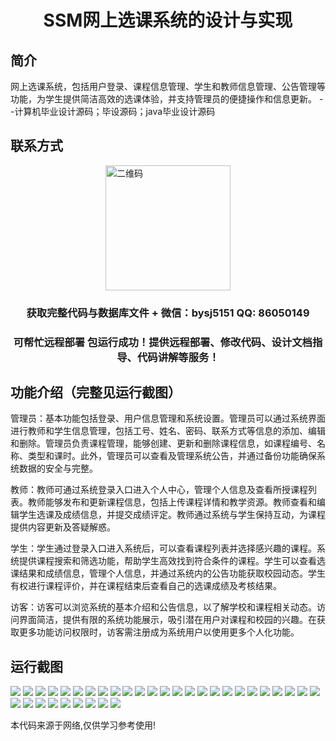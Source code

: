 <p><h1 align="center">SSM网上选课系统的设计与实现</h1></p>

## 简介
网上选课系统，包括用户登录、课程信息管理、学生和教师信息管理、公告管理等功能，为学生提供简洁高效的选课体验，并支持管理员的便捷操作和信息更新。    --计算机毕业设计源码；毕设源码；java毕业设计源码


## 联系方式
<img src="https://bs-1329754181.cos.ap-shanghai.myqcloud.com/wx.jpg" alt="二维码" style="display: block; margin: 0 auto;" width="200px">
<p><h3 align="center">获取完整代码与数据库文件 + 微信：bysj5151 QQ: 86050149</h3></p>
<p><h3 align="center">可帮忙远程部署 包运行成功！提供远程部署、修改代码、设计文档指导、代码讲解等服务！</h3></p>

## 功能介绍（完整见运行截图）
管理员：基本功能包括登录、用户信息管理和系统设置。管理员可以通过系统界面进行教师和学生信息管理，包括工号、姓名、密码、联系方式等信息的添加、编辑和删除。管理员负责课程管理，能够创建、更新和删除课程信息，如课程编号、名称、类型和课时。此外，管理员可以查看及管理系统公告，并通过备份功能确保系统数据的安全与完整。

教师：教师可通过系统登录入口进入个人中心，管理个人信息及查看所授课程列表。教师能够发布和更新课程信息，包括上传课程详情和教学资源。教师查看和编辑学生选课及成绩信息，并提交成绩评定。教师通过系统与学生保持互动，为课程提供内容更新及答疑解惑。

学生：学生通过登录入口进入系统后，可以查看课程列表并选择感兴趣的课程。系统提供课程搜索和筛选功能，帮助学生高效找到符合条件的课程。学生可以查看选课结果和成绩信息，管理个人信息，并通过系统内的公告功能获取校园动态。学生有权进行课程评价，并在课程结束后查看自己的选课成绩及考核结果。

访客：访客可以浏览系统的基本介绍和公告信息，以了解学校和课程相关动态。访问界面简洁，提供有限的系统功能展示，吸引潜在用户对课程和校园的兴趣。在获取更多功能访问权限时，访客需注册成为系统用户以使用更多个人化功能。


## 运行截图
![](https://bs-1329754181.cos.ap-shanghai.myqcloud.com/ssm/OnlineCourseSelectionSystem/img/001.jpg)
![](https://bs-1329754181.cos.ap-shanghai.myqcloud.com/ssm/OnlineCourseSelectionSystem/img/002.jpg)
![](https://bs-1329754181.cos.ap-shanghai.myqcloud.com/ssm/OnlineCourseSelectionSystem/img/003.jpg)
![](https://bs-1329754181.cos.ap-shanghai.myqcloud.com/ssm/OnlineCourseSelectionSystem/img/004.jpg)
![](https://bs-1329754181.cos.ap-shanghai.myqcloud.com/ssm/OnlineCourseSelectionSystem/img/005.jpg)
![](https://bs-1329754181.cos.ap-shanghai.myqcloud.com/ssm/OnlineCourseSelectionSystem/img/006.jpg)
![](https://bs-1329754181.cos.ap-shanghai.myqcloud.com/ssm/OnlineCourseSelectionSystem/img/007.jpg)
![](https://bs-1329754181.cos.ap-shanghai.myqcloud.com/ssm/OnlineCourseSelectionSystem/img/008.jpg)
![](https://bs-1329754181.cos.ap-shanghai.myqcloud.com/ssm/OnlineCourseSelectionSystem/img/009.jpg)
![](https://bs-1329754181.cos.ap-shanghai.myqcloud.com/ssm/OnlineCourseSelectionSystem/img/010.jpg)
![](https://bs-1329754181.cos.ap-shanghai.myqcloud.com/ssm/OnlineCourseSelectionSystem/img/011.jpg)
![](https://bs-1329754181.cos.ap-shanghai.myqcloud.com/ssm/OnlineCourseSelectionSystem/img/012.jpg)
![](https://bs-1329754181.cos.ap-shanghai.myqcloud.com/ssm/OnlineCourseSelectionSystem/img/013.jpg)
![](https://bs-1329754181.cos.ap-shanghai.myqcloud.com/ssm/OnlineCourseSelectionSystem/img/014.jpg)
![](https://bs-1329754181.cos.ap-shanghai.myqcloud.com/ssm/OnlineCourseSelectionSystem/img/015.jpg)
![](https://bs-1329754181.cos.ap-shanghai.myqcloud.com/ssm/OnlineCourseSelectionSystem/img/016.jpg)
![](https://bs-1329754181.cos.ap-shanghai.myqcloud.com/ssm/OnlineCourseSelectionSystem/img/017.jpg)
![](https://bs-1329754181.cos.ap-shanghai.myqcloud.com/ssm/OnlineCourseSelectionSystem/img/018.jpg)
![](https://bs-1329754181.cos.ap-shanghai.myqcloud.com/ssm/OnlineCourseSelectionSystem/img/019.jpg)
![](https://bs-1329754181.cos.ap-shanghai.myqcloud.com/ssm/OnlineCourseSelectionSystem/img/020.jpg)
![](https://bs-1329754181.cos.ap-shanghai.myqcloud.com/ssm/OnlineCourseSelectionSystem/img/021.jpg)
![](https://bs-1329754181.cos.ap-shanghai.myqcloud.com/ssm/OnlineCourseSelectionSystem/img/022.jpg)
![](https://bs-1329754181.cos.ap-shanghai.myqcloud.com/ssm/OnlineCourseSelectionSystem/img/023.jpg)
![](https://bs-1329754181.cos.ap-shanghai.myqcloud.com/ssm/OnlineCourseSelectionSystem/img/024.jpg)
![](https://bs-1329754181.cos.ap-shanghai.myqcloud.com/ssm/OnlineCourseSelectionSystem/img/025.jpg)
![](https://bs-1329754181.cos.ap-shanghai.myqcloud.com/ssm/OnlineCourseSelectionSystem/img/026.jpg)
![](https://bs-1329754181.cos.ap-shanghai.myqcloud.com/ssm/OnlineCourseSelectionSystem/img/027.jpg)
![](https://bs-1329754181.cos.ap-shanghai.myqcloud.com/ssm/OnlineCourseSelectionSystem/img/028.jpg)
![](https://bs-1329754181.cos.ap-shanghai.myqcloud.com/ssm/OnlineCourseSelectionSystem/img/029.jpg)
![](https://bs-1329754181.cos.ap-shanghai.myqcloud.com/ssm/OnlineCourseSelectionSystem/img/030.jpg)
![](https://bs-1329754181.cos.ap-shanghai.myqcloud.com/ssm/OnlineCourseSelectionSystem/img/031.jpg)
![](https://bs-1329754181.cos.ap-shanghai.myqcloud.com/ssm/OnlineCourseSelectionSystem/img/032.jpg)
![](https://bs-1329754181.cos.ap-shanghai.myqcloud.com/ssm/OnlineCourseSelectionSystem/img/033.jpg)
![](https://bs-1329754181.cos.ap-shanghai.myqcloud.com/ssm/OnlineCourseSelectionSystem/img/034.jpg)

<p>本代码来源于网络,仅供学习参考使用!</p>
